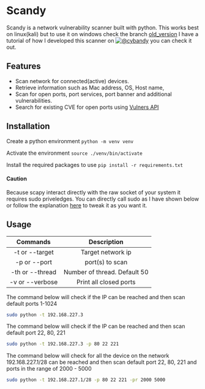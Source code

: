 # Scandy 

  
Scandy is a network vulnerability scanner built with python.
This works best on linux(kali) but to use it on windows check the branch [old_version](https://github.com/andyboat75/scandy/tree/old_version "old_version")
I have a tutorial of how I developed this scanner on [![@cybandy](https://img.shields.io/badge/cybandy-%23EE4831.svg?&style=for-the-badge&logo=youtube&logoColor=white "@cybandy")](https://youtube.com/playlist?list=PLE9wWR6sJKjEyCgneyZPK_2qk9rggPv1J "@cybandy") you can check it out.  
  
## Features  
  

 - Scan network for connected(active) devices. 
 - Retrieve information such as Mac address, OS, Host name,
 - Scan for open ports, port services, port banner and additional vulnerabilities.
 - Search for existing CVE for open ports using [Vulners API](https://vulners.com)  

## Installation

Create a python environment
`python -m venv venv`

Activate the environment
`source ./venv/bin/activate`

Install the required packages to use 
`pip install -r requirements.txt`

#### Caution
Because scapy interact directly with the raw socket of your system it requires sudo priveledges. You can directly call sudo as I have shown below or follow the explanation [here](http://https://github.com/Forescout/project-memoria-detector/issues/6 "here") to tweak it as you want it.
## Usage

|   Commands    	   |     Description         	      |
|:-----------------:|:------------------------------:|
| -t or --target 	  |    Target network ip      	    |
|  -p or --port  	  |    port(s) to scan       	     |
| -th or --thread 	 | Number of thread. Default 50 	 |
| -v or --verbose 	 |  Print all closed ports    	   |

The command below will check if the IP can be reached and then scan default ports 1-1024
```sh
sudo python -t 192.168.227.3
```

The command below will check if the IP can be reached and then scan default port 22, 80, 221
```sh
sudo python -t 192.168.227.3 -p 80 22 221
```

The command below will check for all the device on the network 192.168.227.1/28 can be reached and then scan default port 22, 80, 221 and ports in the range of 2000 - 5000
```sh
sudo python -t 192.168.227.1/28 -p 80 22 221 -pr 2000 5000
```